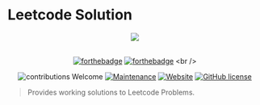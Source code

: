 # Leetcode Solution


<div align="center">
    <a href="http://thismypc.com/">
        <img src="https://blogs-hots-files.s3.amazonaws.com/images/2021/07/leetcode_button_icon_151892.png" crossorigin>
    </a>
</div>

<br />

<div align="center">

[![forthebadge](https://forthebadge.com/images/badges/powered-by-coffee.svg)](https://forthebadge.com)
[![forthebadge](https://forthebadge.com/images/badges/made-with-python.svg)]([https://forthebadge.com](https://github.com/Omega-Centauri-21))
<br />

![contributions Welcome](https://img.shields.io/badge/contributions-welcome-brightgreen.svg?style=flat) [![Maintenance](https://img.shields.io/badge/Maintained%3F-yes-green.svg)](https://github.com/Omega-Centauri-21/Leetcode/graphs/commit-activity) [![Website](https://img.shields.io/website.svg?down_color=red&down_message=down&up_color=green&up_message=down&url=http%3A%2F%2Fshields.io)]() [![GitHub license](https://img.shields.io/badge/license-MIT-blue.svg?style=flat-square)](https://github.com/Omega-Centauri-21/Leetcode/blob/main/LICENSE)

</div>


> Provides working solutions to Leetcode Problems.
